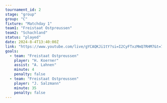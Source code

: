```yaml
---
tournament_id: 2
stage: "group"
group: "C"
fixture: "Matchday 1"
team1: "Freistaat Ostpreussen"
team2: "Schachland"
status: "played"
date: 2024-8-4T13:40:00Z
link: "https://www.youtube.com/live/gYCAQKJi1tY?si=I2CyFTxzMmQ7RHM7&t=7859"
goals:
  - team: "Freistaat Ostpreussen"
    player: "H. Koerner"
    assist: "A. Lahnen"
    minute: 4
    penalty: false
  - team: "Freistaat Ostpreussen"
    player: "J. Salzmann"
    minute: 35
    penalty: false
---
```

